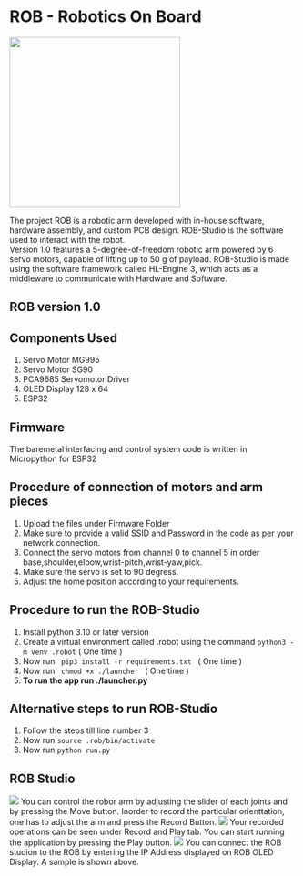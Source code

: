 # ROB - Robotics On Board
<image src="static/studio.png" height=300px width=300px></image>

The project ROB is a robotic arm developed with in-house software, hardware assembly, and custom PCB design. ROB-Studio is the software used to interact with the robot.  
Version 1.0 features a 5-degree-of-freedom robotic arm powered by 6 servo motors, capable of lifting up to 50 g of payload. ROB-Studio is made using the software framework 
called HL-Engine 3, which acts as a middleware to communicate with Hardware and Software.

## ROB version 1.0
## Components Used
1. Servo Motor MG995
2. Servo Motor SG90
3. PCA9685 Servomotor Driver
4. OLED Display 128 x 64
5. ESP32

## Firmware
The baremetal interfacing and control system code is written in Micropython for ESP32

## Procedure of connection of motors and arm pieces
1. Upload the files under Firmware Folder
2. Make sure to provide a valid SSID and Password in the code as per your network connection.
3. Connect the servo motors from channel 0 to channel 5 in order base,shoulder,elbow,wrist-pitch,wrist-yaw,pick.
4. Make sure the servo is set to 90 degress.
5. Adjust the home position according to your requirements.

## Procedure to run the ROB-Studio
1. Install python 3.10 or later version
2. Create a virtual environment called .robot using the command <code>python3 -m venv .robot</code> ( One time )
3. Now run <code> pip3 install -r requirements.txt </code> ( One time )
4. Now run <code> chmod +x ./launcher </code> ( One time )
5. <b>To run the app run ./launcher.py </b>

## Alternative steps to run ROB-Studio
1. Follow the steps till line number 3
2. Now run <code>source .rob/bin/activate </code>
3. Now run <code>python run.py</code>

## ROB Studio
<image src="static/studio Home.png"></image>
You can control the robor arm by adjusting the slider of each joints and by pressing the Move button. Inorder to record the particular orienttation, one has to adjust the arm and press the Record Button.
<image src="static/studio record.png"></image>
Your recorded operations can be seen under Record and Play tab. You can start running the application by pressing the Play button.
<image src="static/studio Device.png"></image>
You can connect the ROB studion to the ROB by entering the IP Address displayed on ROB OLED Display. A sample is shown above.
